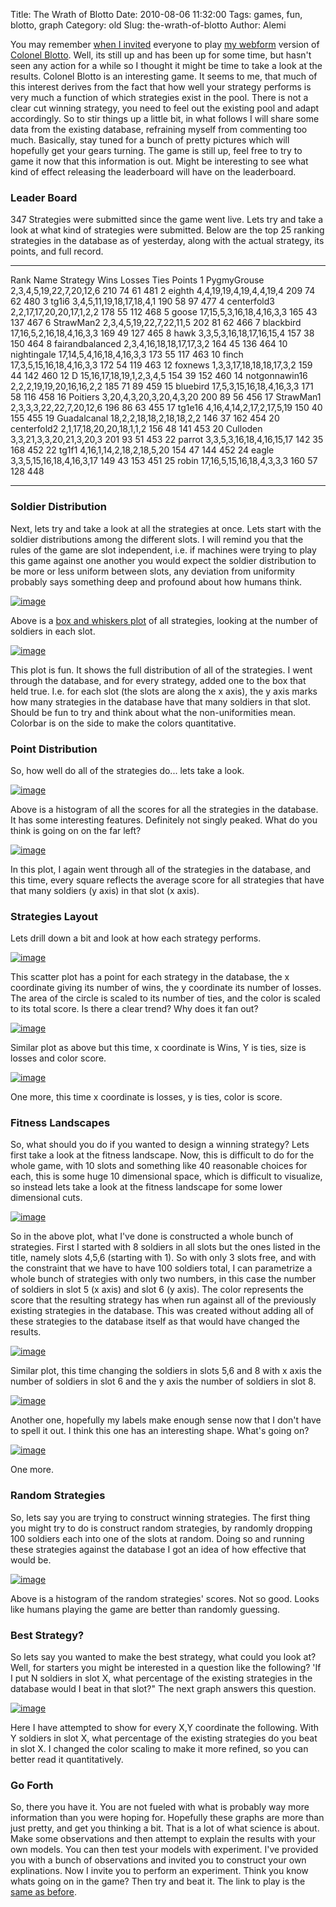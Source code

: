 Title: The Wrath of Blotto
Date: 2010-08-06 11:32:00
Tags: games, fun, blotto, graph
Category: old
Slug: the-wrath-of-blotto
Author: Alemi


You may remember [when I
invited](http://thevirtuosi.blogspot.com/2010/05/memorial-day-distractions.html)
everyone to play [my
webform](http://pages.physics.cornell.edu/~aalemi/blotto/index.php)
version of [Colonel
Blotto](http://en.wikipedia.org/wiki/Colonel_Blotto). Well, its still up
and has been up for some time, but hasn't seen any action for a while so
I thought it might be time to take a look at the results. Colonel Blotto
is an interesting game. It seems to me, that much of this interest
derives from the fact that how well your strategy performs is very much
a function of which strategies exist in the pool. There is not a clear
cut winning strategy, you need to feel out the existing pool and adapt
accordingly. So to stir things up a little bit, in what follows I will
share some data from the existing database, refraining myself from
commenting too much. Basically, stay tuned for a bunch of pretty
pictures which will hopefully get your gears turning. The game is still
up, feel free to try to game it now that this information is out. Might
be interesting to see what kind of effect releasing the leaderboard will
have on the leaderboard.

### Leader Board

347 Strategies were submitted since the game went live. Lets try and
take a look at what kind of strategies were submitted. Below are the top
25 ranking strategies in the database as of yesterday, along with the
actual strategy, its points, and full record.

  ------ ----------------- -------------------------- ------ -------- ------ --------
  Rank   Name              Strategy                   Wins   Losses   Ties   Points
  1      PygmyGrouse       2,3,4,5,19,22,7,20,12,6    210    74       61     481
  2      eighth            4,4,19,19,4,19,4,4,19,4    209    74       62     480
  3      tg1i6             3,4,5,11,19,18,17,18,4,1   190    58       97     477
  4      centerfold3       2,2,17,17,20,20,17,1,2,2   178    55       112    468
  5      goose             17,15,5,3,16,18,4,16,3,3   165    43       137    467
  6      StrawMan2         2,3,4,5,19,22,7,22,11,5    202    81       62     466
  7      blackbird         17,16,5,2,16,18,4,16,3,3   169    49       127    465
  8      hawk              3,3,5,3,16,18,17,16,15,4   157    38       150    464
  8      fairandbalanced   2,3,4,16,18,18,17,17,3,2   164    45       136    464
  10     nightingale       17,14,5,4,16,18,4,16,3,3   173    55       117    463
  10     finch             17,3,5,15,16,18,4,16,3,3   172    54       119    463
  12     foxnews           1,3,3,17,18,18,18,17,3,2   159    44       142    460
  12     D                 15,16,17,18,19,1,2,3,4,5   154    39       152    460
  14     notgonnawin16     2,2,2,19,19,20,16,16,2,2   185    71       89     459
  15     bluebird          17,5,3,15,16,18,4,16,3,3   171    58       116    458
  16     Poitiers          3,20,4,3,20,3,20,4,3,20    200    89       56     456
  17     StrawMan1         2,3,3,3,22,22,7,20,12,6    196    86       63     455
  17     tg1e16            4,16,4,14,2,17,2,17,5,19   150    40       155    455
  19     Guadalcanal       18,2,2,18,18,2,18,18,2,2   146    37       162    454
  20     centerfold2       2,1,17,18,20,20,18,1,1,2   156    48       141    453
  20     Culloden          3,3,21,3,3,20,21,3,20,3    201    93       51     453
  22     parrot            3,3,5,3,16,18,4,16,15,17   142    35       168    452
  22     tg1f1             4,16,1,14,2,18,2,18,5,20   154    47       144    452
  24     eagle             3,3,5,15,16,18,4,16,3,17   149    43       153    451
  25     robin             17,16,5,15,16,18,4,3,3,3   160    57       128    448
  ------ ----------------- -------------------------- ------ -------- ------ --------

### Soldier Distribution

Next, lets try and take a look at all the strategies at once. Lets start
with the soldier distributions among the different slots. I will remind
you that the rules of the game are slot independent, i.e. if machines
were trying to play this game against one another you would expect the
soldier distribution to be more or less uniform between slots, any
deviation from uniformity probably says something deep and profound
about how humans think.

[![image](http://4.bp.blogspot.com/_YOjDhtygcuA/TFrK2Sfe9zI/AAAAAAAAAM4/OTL-Nzonw54/s400/soldierdistbox.png)](http://4.bp.blogspot.com/_YOjDhtygcuA/TFrK2Sfe9zI/AAAAAAAAAM4/OTL-Nzonw54/s1600/soldierdistbox.png)

Above is a [box and whiskers
plot](http://en.wikipedia.org/wiki/Box_and_whisker) of all strategies,
looking at the number of soldiers in each slot.

[![image](http://3.bp.blogspot.com/_YOjDhtygcuA/TFsIEnlnYPI/AAAAAAAAAOA/RjihpzKWRf0/s400/soldierdist.png)](http://3.bp.blogspot.com/_YOjDhtygcuA/TFsIEnlnYPI/AAAAAAAAAOA/RjihpzKWRf0/s1600/soldierdist.png)

This plot is fun. It shows the full distribution of all of the
strategies. I went through the database, and for every strategy, added
one to the box that held true. I.e. for each slot (the slots are along
the x axis), the y axis marks how many strategies in the database have
that many soldiers in that slot. Should be fun to try and think about
what the non-uniformities mean. Colorbar is on the side to make the
colors quantitative.

### Point Distribution

So, how well do all of the strategies do... lets take a look.

[![image](http://1.bp.blogspot.com/_YOjDhtygcuA/TFrKwJ2wATI/AAAAAAAAAMw/Zm9oCju3964/s400/pointshist.png)](http://1.bp.blogspot.com/_YOjDhtygcuA/TFrKwJ2wATI/AAAAAAAAAMw/Zm9oCju3964/s1600/pointshist.png)

Above is a histogram of all the scores for all the strategies in the
database. It has some interesting features. Definitely not singly
peaked. What do you think is going on on the far left?

[![image](http://2.bp.blogspot.com/_YOjDhtygcuA/TFsILm1CC9I/AAAAAAAAAOI/jJrgQA3xe4E/s400/scoredist.png)](http://2.bp.blogspot.com/_YOjDhtygcuA/TFsILm1CC9I/AAAAAAAAAOI/jJrgQA3xe4E/s1600/scoredist.png)

In this plot, I again went through all of the strategies in the
database, and this time, every square reflects the average score for all
strategies that have that many soldiers (y axis) in that slot (x axis).

### Strategies Layout

Lets drill down a bit and look at how each strategy performs.

[![image](http://2.bp.blogspot.com/_YOjDhtygcuA/TFrK_cjwa6I/AAAAAAAAANA/TM0z0lXeoMA/s400/winvlossesareatie.png)](http://2.bp.blogspot.com/_YOjDhtygcuA/TFrK_cjwa6I/AAAAAAAAANA/TM0z0lXeoMA/s1600/winvlossesareatie.png)

This scatter plot has a point for each strategy in the database, the x
coordinate giving its number of wins, the y coordinate its number of
losses. The area of the circle is scaled to its number of ties, and the
color is scaled to its total score. Is there a clear trend? Why does it
fan out?

[![image](http://3.bp.blogspot.com/_YOjDhtygcuA/TFrLG9Jz7EI/AAAAAAAAANI/dGD2srkuJjw/s400/winvtiearea.png)](http://3.bp.blogspot.com/_YOjDhtygcuA/TFrLG9Jz7EI/AAAAAAAAANI/dGD2srkuJjw/s1600/winvtiearea.png)

Similar plot as above but this time, x coordinate is Wins, Y is ties,
size is losses and color score.

[![image](http://1.bp.blogspot.com/_YOjDhtygcuA/TFrLL825x5I/AAAAAAAAANQ/ihuUuyOmoH4/s400/lossesvtie.png)](http://1.bp.blogspot.com/_YOjDhtygcuA/TFrLL825x5I/AAAAAAAAANQ/ihuUuyOmoH4/s1600/lossesvtie.png)

One more, this time x coordinate is losses, y is ties, color is score.

### Fitness Landscapes

So, what should you do if you wanted to design a winning strategy? Lets
first take a look at the fitness landscape. Now, this is difficult to do
for the whole game, with 10 slots and something like 40 reasonable
choices for each, this is some huge 10 dimensional space, which is
difficult to visualize, so instead lets take a look at the fitness
landscape for some lower dimensional cuts.

[![image](http://3.bp.blogspot.com/_YOjDhtygcuA/TFrLR8oPRhI/AAAAAAAAANY/nVG1t0uisq4/s400/energy456matshowjet.png)](http://3.bp.blogspot.com/_YOjDhtygcuA/TFrLR8oPRhI/AAAAAAAAANY/nVG1t0uisq4/s1600/energy456matshowjet.png)

So in the above plot, what I've done is constructed a whole bunch of
strategies. First I started with 8 soldiers in all slots but the ones
listed in the title, namely slots 4,5,6 (starting with 1). So with only
3 slots free, and with the constraint that we have to have 100 soldiers
total, I can parametrize a whole bunch of strategies with only two
numbers, in this case the number of soldiers in slot 5 (x axis) and slot
6 (y axis). The color represents the score that the resulting strategy
has when run against all of the previously existing strategies in the
database. This was created without adding all of these strategies to the
database itself as that would have changed the results.

[![image](http://1.bp.blogspot.com/_YOjDhtygcuA/TFrLVmy2N3I/AAAAAAAAANg/zID_NyC00Q0/s400/energy568matshowjet.png)](http://1.bp.blogspot.com/_YOjDhtygcuA/TFrLVmy2N3I/AAAAAAAAANg/zID_NyC00Q0/s1600/energy568matshowjet.png)

Similar plot, this time changing the soldiers in slots 5,6 and 8 with x
axis the number of soldiers in slot 6 and the y axis the number of
soldiers in slot 8.

[![image](http://2.bp.blogspot.com/_YOjDhtygcuA/TFrLZDDNo1I/AAAAAAAAANo/beYQagxYO6A/s400/energy123matshowjet.png)](http://2.bp.blogspot.com/_YOjDhtygcuA/TFrLZDDNo1I/AAAAAAAAANo/beYQagxYO6A/s1600/energy123matshowjet.png)

Another one, hopefully my labels make enough sense now that I don't have
to spell it out. I think this one has an interesting shape. What's going
on?

[![image](http://1.bp.blogspot.com/_YOjDhtygcuA/TFrLcW834jI/AAAAAAAAANw/Opwx0CqiqBs/s400/energy127matshowjet.png)](http://1.bp.blogspot.com/_YOjDhtygcuA/TFrLcW834jI/AAAAAAAAANw/Opwx0CqiqBs/s1600/energy127matshowjet.png)

One more.

### Random Strategies

So, lets say you are trying to construct winning strategies. The first
thing you might try to do is construct random strategies, by randomly
dropping 100 soldiers each into one of the slots at random. Doing so and
running these strategies against the database I got an idea of how
effective that would be.

[![image](http://2.bp.blogspot.com/_YOjDhtygcuA/TFrLiuvLW-I/AAAAAAAAAN4/X-RmiGeA7R4/s400/randomhist.png)](http://2.bp.blogspot.com/_YOjDhtygcuA/TFrLiuvLW-I/AAAAAAAAAN4/X-RmiGeA7R4/s1600/randomhist.png)

Above is a histogram of the random strategies' scores. Not so good.
Looks like humans playing the game are better than randomly guessing.

### Best Strategy?

So lets say you wanted to make the best strategy, what could you look
at? Well, for starters you might be interested in a question like the
following? 'If I put N soldiers in slot X, what percentage of the
existing strategies in the database would I beat in that slot?" The next
graph answers this question.

[![image](http://1.bp.blogspot.com/_YOjDhtygcuA/TFsK-VC2qRI/AAAAAAAAAOY/UTtTyvyxhT4/s400/strategychooserspectral.png)](http://1.bp.blogspot.com/_YOjDhtygcuA/TFsK-VC2qRI/AAAAAAAAAOY/UTtTyvyxhT4/s1600/strategychooserspectral.png)

Here I have attempted to show for every X,Y coordinate the following.
With Y soldiers in slot X, what percentage of the existing strategies do
you beat in slot X. I changed the color scaling to make it more refined,
so you can better read it quantitatively.

### Go Forth

So, there you have it. You are not fueled with what is probably way more
information than you were hoping for. Hopefully these graphs are more
than just pretty, and get you thinking a bit. That is a lot of what
science is about. Make some observations and then attempt to explain the
results with your own models. You can then test your models with
experiment. I've provided you with a bunch of observations and invited
you to construct your own explinations. Now I invite you to perform an
experiment. Think you know whats going on in the game? Then try and beat
it. The link to play is the [same as
before](http://pages.physics.cornell.edu/~aalemi/blotto/index.php).
